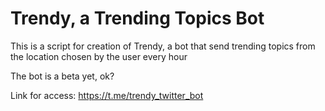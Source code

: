 # Trendy, a Trending Topics Bot

This is a script for creation of Trendy, a bot that send trending topics from the location chosen by the user every hour

The bot is a beta yet, ok?

Link for access: https://t.me/trendy_twitter_bot
